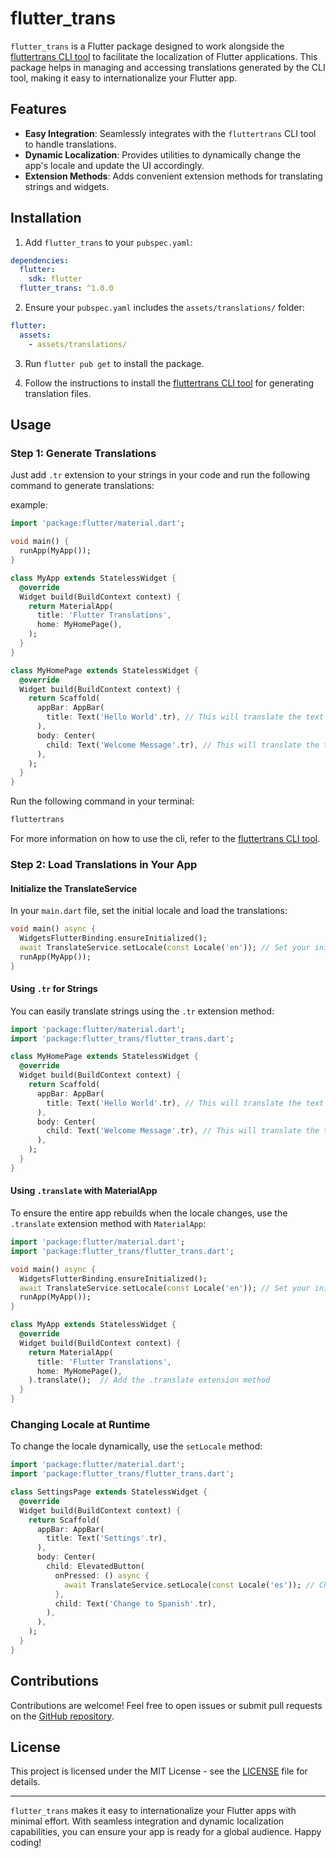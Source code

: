 # flutter_trans

`flutter_trans` is a Flutter package designed to work alongside the [fluttertrans CLI tool](https://pub.dev/packages/fluttertrans) to facilitate the localization of Flutter applications. This package helps in managing and accessing translations generated by the CLI tool, making it easy to internationalize your Flutter app.

## Features

- **Easy Integration**: Seamlessly integrates with the `fluttertrans` CLI tool to handle translations.
- **Dynamic Localization**: Provides utilities to dynamically change the app's locale and update the UI accordingly.
- **Extension Methods**: Adds convenient extension methods for translating strings and widgets.

## Installation

1. Add `flutter_trans` to your `pubspec.yaml`:

```yaml
dependencies:
  flutter:
    sdk: flutter
  flutter_trans: ^1.0.0
```

2. Ensure your `pubspec.yaml` includes the `assets/translations/` folder:

```yaml
flutter:
  assets:
    - assets/translations/
```

3. Run `flutter pub get` to install the package.

4. Follow the instructions to install the [fluttertrans CLI tool](https://pub.dev/packages/fluttertrans) for generating translation files.

## Usage

### Step 1: Generate Translations

Just add ```.tr``` extension to your strings in your code and run the following command to generate translations:

example:

```dart
import 'package:flutter/material.dart';

void main() {
  runApp(MyApp());
}

class MyApp extends StatelessWidget {
  @override
  Widget build(BuildContext context) {
    return MaterialApp(
      title: 'Flutter Translations',
      home: MyHomePage(),
    );
  }
}

class MyHomePage extends StatelessWidget {
  @override
  Widget build(BuildContext context) {
    return Scaffold(
      appBar: AppBar(
        title: Text('Hello World'.tr), // This will translate the text 'Hello World'
      ),
      body: Center(
        child: Text('Welcome Message'.tr), // This will translate the text 'Welcome Message'
      ),
    );
  }
}

```

Run the following command in your terminal:

```bash
fluttertrans
```

For more information on how to use the cli, refer to the [fluttertrans CLI tool](https://pub.dev/packages/fluttertrans).

### Step 2: Load Translations in Your App

#### Initialize the TranslateService

In your `main.dart` file, set the initial locale and load the translations:

```dart
void main() async {
  WidgetsFlutterBinding.ensureInitialized();
  await TranslateService.setLocale(const Locale('en')); // Set your initial locale
  runApp(MyApp());
}
```

#### Using `.tr` for Strings

You can easily translate strings using the `.tr` extension method:

```dart
import 'package:flutter/material.dart';
import 'package:flutter_trans/flutter_trans.dart';

class MyHomePage extends StatelessWidget {
  @override
  Widget build(BuildContext context) {
    return Scaffold(
      appBar: AppBar(
        title: Text('Hello World'.tr), // This will translate the text 'Hello World'
      ),
      body: Center(
        child: Text('Welcome Message'.tr), // This will translate the text 'Welcome Message'
      ),
    );
  }
}
```

#### Using `.translate` with MaterialApp

To ensure the entire app rebuilds when the locale changes, use the `.translate` extension method with `MaterialApp`:

```dart
import 'package:flutter/material.dart';
import 'package:flutter_trans/flutter_trans.dart';

void main() async {
  WidgetsFlutterBinding.ensureInitialized();
  await TranslateService.setLocale(const Locale('en')); // Set your initial locale
  runApp(MyApp());
}

class MyApp extends StatelessWidget {
  @override
  Widget build(BuildContext context) {
    return MaterialApp(
      title: 'Flutter Translations',
      home: MyHomePage(),
    ).translate();  // Add the .translate extension method
  }
}
```

### Changing Locale at Runtime

To change the locale dynamically, use the `setLocale` method:

```dart
import 'package:flutter/material.dart';
import 'package:flutter_trans/flutter_trans.dart';

class SettingsPage extends StatelessWidget {
  @override
  Widget build(BuildContext context) {
    return Scaffold(
      appBar: AppBar(
        title: Text('Settings'.tr),
      ),
      body: Center(
        child: ElevatedButton(
          onPressed: () async {
            await TranslateService.setLocale(const Locale('es')); // Change to Spanish
          },
          child: Text('Change to Spanish'.tr),
        ),
      ),
    );
  }
}
```

## Contributions

Contributions are welcome! Feel free to open issues or submit pull requests on the [GitHub repository](https://github.com/your-repo/fluttertrans).

## License

This project is licensed under the MIT License - see the [LICENSE](LICENSE) file for details.

---

`flutter_trans` makes it easy to internationalize your Flutter apps with minimal effort. With seamless integration and dynamic localization capabilities, you can ensure your app is ready for a global audience. Happy coding!
